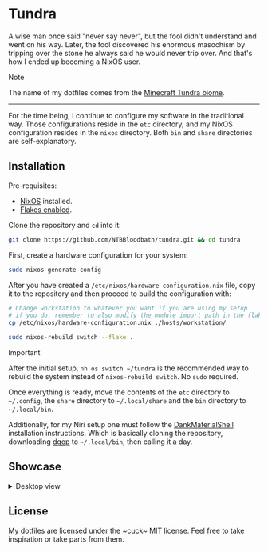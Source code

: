 # Tundra

A wise man once said "never say never", but the fool didn't understand and went on his way.
Later, the fool discovered his enormous masochism by tripping over the stone he always said he would
never trip over. And that's how I ended up becoming a NixOS user.

> [!NOTE]
> The name of my dotfiles comes from the [Minecraft Tundra biome](https://minecraft.wiki/w/Tundra).

---

For the time being, I continue to configure my software in the traditional way. Those configurations
reside in the `etc` directory, and my NixOS configuration resides in the `nixos` directory.
Both `bin` and `share` directories are self-explanatory.

## Installation

Pre-requisites:
- [NixOS](https://nixos.org/manual/nixos/stable/index.html#ch-installation) installed.
- [Flakes enabled](https://nixos.wiki/wiki/flakes).

Clone the repository and `cd` into it:
```sh
git clone https://github.com/NTBBloodbath/tundra.git && cd tundra
```

First, create a hardware configuration for your system:
```sh
sudo nixos-generate-config
```

After you have created a `/etc/nixos/hardware-configuration.nix` file, copy it to the repository and
then proceed to build the configuration with:
```sh
# Change workstation to whatever you want if you are using my setup
# if you do, remember to also modify the module import path in the flake.nix
cp /etc/nixos/hardware-configuration.nix ./hosts/workstation/

sudo nixos-rebuild switch --flake .
```

> [!IMPORTANT]
>
> After the initial setup, `nh os switch ~/tundra` is the recommended way to rebuild the system instead of `nixos-rebuild switch`. No `sudo` required.

Once everything is ready, move the contents of the `etc` directory to `~/.config`, the `share`
directory to `~/.local/share` and the `bin` directory to `~/.local/bin`.

Additionally, for my Niri setup one must follow the [DankMaterialShell](https://github.com/AvengeMedia/DankMaterialShell) installation instructions. Which is basically cloning the repository, downloading [dgop](https://github.com/AvengeMedia/dgop) to `~/.local/bin`, then calling it a day.

## Showcase

<details>
<summary>Desktop view</summary>

![desktop](https://github.com/user-attachments/assets/9617013a-9223-4af8-8325-523d808d89e0)

</details>

## License

My dotfiles are licensed under the ~cuck~ MIT license. Feel free to take inspiration or take parts
from them.
